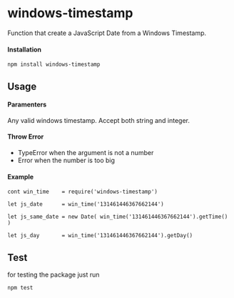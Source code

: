 # windows-timestamp

Function that create a JavaScript Date from a Windows Timestamp.

#### Installation

```
npm install windows-timestamp
```

## Usage

#### Paramenters

Any valid windows timestamp. Accept both string and integer.

#### Throw Error

* TypeError when the argument is not a number
* Error when the number is too big

#### Example

```
cont win_time    = require('windows-timestamp')
```
```
let js_date      = win_time('131461446367662144')
```
```
let js_same_date = new Date( win_time('131461446367662144').getTime() )
```
```
let js_day       = win_time('131461446367662144').getDay()
```

## Test

for testing the package just run

```
npm test
```